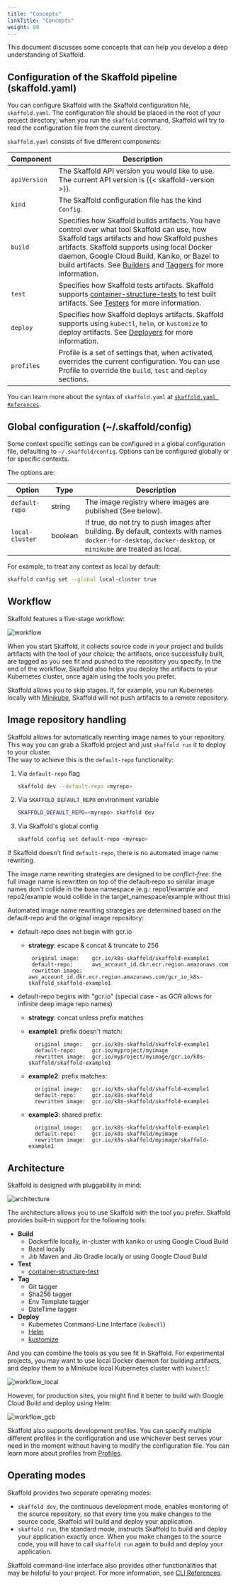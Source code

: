 ```yaml
---
title: "Concepts"
linkTitle: "Concepts"
weight: 80
---
```


This document discusses some concepts that can help you develop a deep
understanding of Skaffold.

## Configuration of the Skaffold pipeline (skaffold.yaml)

You can configure Skaffold with the Skaffold configuration file,
`skaffold.yaml`. The configuration file should be placed in the root of your
project directory; when you run the `skaffold` command, Skaffold will try to
read the configuration file from the current directory.

`skaffold.yaml` consists of five different components:

| Component  | Description |
| ---------- | ------------|
| `apiVersion` | The Skaffold API version you would like to use. The current API version is {{< skaffold-version >}}. |
| `kind`  |  The Skaffold configuration file has the kind `Config`.  |
| `build`  |  Specifies how Skaffold builds artifacts. You have control over what tool Skaffold can use, how Skaffold tags artifacts and how Skaffold pushes artifacts. Skaffold supports using local Docker daemon, Google Cloud Build, Kaniko, or Bazel to build artifacts. See [Builders](/docs/how-tos/builders) and [Taggers](/docs/how-tos/taggers) for more information. |
| `test` |  Specifies how Skaffold tests artifacts. Skaffold supports [container-structure-tests](https://github.com/GoogleContainerTools/container-structure-test) to test built artifacts. See [Testers](/docs/how-tos/testers) for more information. |
| `deploy` |  Specifies how Skaffold deploys artifacts. Skaffold supports using `kubectl`, `helm`, or `kustomize` to deploy artifacts. See [Deployers](/docs/how-tos/deployers) for more information. |
| `profiles`|  Profile is a set of settings that, when activated, overrides the current configuration. You can use Profile to override the `build`, `test` and `deploy` sections. |

You can learn more about the syntax of `skaffold.yaml` at
[`skaffold.yaml References`](https://github.com/GoogleContainerTools/skaffold/blob/master/examples/annotated-skaffold.yaml).

## Global configuration (~/.skaffold/config)

Some context specific settings can be configured in a global configuration file, defaulting to `~/.skaffold/config`. Options can be configured globally or for specific contexts.

The options are:

| Option | Type | Description |
| ------ | ---- | ----------- |
| `default-repo` | string | The image registry where images are published (See below). |
| `local-cluster` | boolean | If true, do not try to push images after building. By default, contexts with names `docker-for-desktop`, `docker-desktop`, or `minikube` are treated as local. |

For example, to treat any context as local by default:

```bash
skaffold config set --global local-cluster true
```

## Workflow

Skaffold features a five-stage workflow:

![workflow](/images/workflow.png)

When you start Skaffold, it collects source code in your project and builds
artifacts with the tool of your choice; the artifacts, once successfully built,
are tagged as you see fit and pushed to the repository you specify. In the
end of the workflow, Skaffold also helps you deploy the artifacts to your
Kubernetes cluster, once again using the tools you prefer.

Skaffold allows you to skip stages. If, for example, you run Kubernetes
locally with [Minikube](https://kubernetes.io/docs/setup/minikube/), Skaffold
will not push artifacts to a remote repository.

## Image repository handling 

Skaffold allows for automatically rewriting image names to your repository.
This way you can grab a Skaffold project and just `skaffold run` it to deploy to your cluster.  
The way to achieve this is the `default-repo` functionality: 

1. Via `default-repo` flag

    ```bash
    skaffold dev --default-repo <myrepo>
    ```

1. Via `SKAFFOLD_DEFAULT_REPO` environment variable

    ```bash
    SKAFFOLD_DEFAULT_REPO=<myrepo> skaffold dev  
    ```

1. Via Skaffold's global config           

    ```bash
    skaffold config set default-repo <myrepo>
    ```

If Skaffold doesn't find `default-repo`, there is no automated image name rewriting. 

The image name rewriting strategies are designed to be *conflict-free*: 
the full image name is rewritten on top of the default-repo so similar image names don't collide in the base namespace (e.g.: repo1/example and repo2/example would collide in the target_namespace/example without this)

Automated image name rewriting strategies are determined based on the default-repo and the original image repository: 

* default-repo does not begin with gcr.io
  * **strategy**: 		escape & concat & truncate to 256
  
    ```
     original image: 	gcr.io/k8s-skaffold/skaffold-example1
     default-repo:      aws_account_id.dkr.ecr.region.amazonaws.com
     rewritten image:   aws_account_id.dkr.ecr.region.amazonaws.com/gcr_io_k8s-skaffold_skaffold-example1
    ```

* default-repo begins with "gcr.io" (special case - as GCR allows for infinite deep image repo names)
  * **strategy**: concat unless prefix matches
  * **example1**: prefix doesn't match:
    
    ```
      original image: 	gcr.io/k8s-skaffold/skaffold-example1
      default-repo: 	gcr.io/myproject/myimage
      rewritten image:  gcr.io/myproject/myimage/gcr.io/k8s-skaffold/skaffold-example1
    ```
  * **example2**: prefix matches:
    
    ```
      original image: 	gcr.io/k8s-skaffold/skaffold-example1
      default-repo: 	gcr.io/k8s-skaffold
      rewritten image:  gcr.io/k8s-skaffold/skaffold-example1	
    ```
  * **example3**: shared prefix:
    
    ```
      original image: 	gcr.io/k8s-skaffold/skaffold-example1
      default-repo: 	gcr.io/k8s-skaffold/myimage
      rewritten image:  gcr.io/k8s-skaffold/myimage/skaffold-example1	
    ```

## Architecture

Skaffold is designed with pluggability in mind:

![architecture](/images/architecture.png)

The architecture allows you to use Skaffold with the tool you prefer. Skaffold
provides built-in support for the following tools:

* **Build**
  * Dockerfile locally, in-cluster with kaniko or using Google Cloud Build
  * Bazel locally 
  * Jib Maven and Jib Gradle locally or using Google Cloud Build
* **Test**
  * [container-structure-test](https://github.com/GoogleContainerTools/container-structure-test)
* **Tag**
  * Git tagger 
  * Sha256 tagger
  * Env Template tagger 
  * DateTime tagger
* **Deploy**
  * Kubernetes Command-Line Interface (`kubectl`)
  * [Helm](https://helm.sh/)
  * [kustomize](https://github.com/kubernetes-sigs/kustomize)
 
And you can combine the tools as you see fit in Skaffold. For experimental
projects, you may want to use local Docker daemon for building artifacts, and
deploy them to a Minikube local Kubernetes cluster with `kubectl`:

![workflow_local](/images/workflow_local.png)

However, for production sites, you might find it better to build with Google
Cloud Build and deploy using Helm:

![workflow_gcb](/images/workflow_gcb.png)

Skaffold also supports development profiles. You can specify multiple different
profiles in the configuration and use whichever best serves your need in the
moment without having to modify the configuration file. You can learn more about
profiles from [Profiles](/docs/how-tos/profiles).

## Operating modes

Skaffold provides two separate operating modes:

* `skaffold dev`, the continuous development mode, enables monitoring of the
    source repository, so that every time you make changes to the source code,
    Skaffold will build and deploy your application.
* `skaffold run`, the standard mode, instructs Skaffold to build and deploy
    your application exactly once. When you make changes to the source code,
    you will have to call `skaffold run` again to build and deploy your
    application.

Skaffold command-line interface also provides other functionalities that may
be helpful to your project. For more information, see [CLI References](/docs/references/cli).
